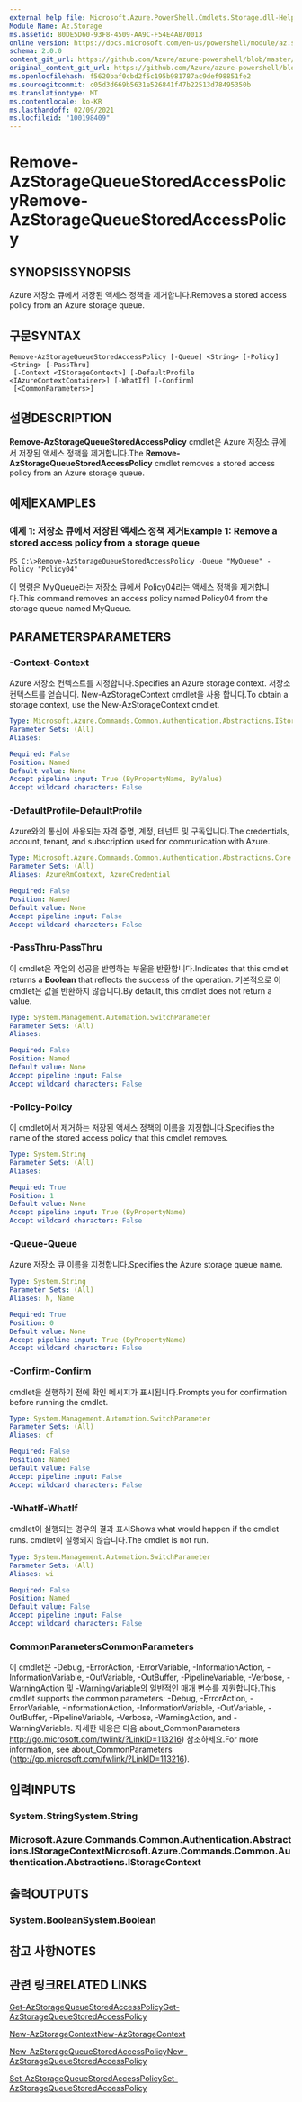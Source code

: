 ```yaml
---
external help file: Microsoft.Azure.PowerShell.Cmdlets.Storage.dll-Help.xml
Module Name: Az.Storage
ms.assetid: 80DE5D60-93F8-4509-AA9C-F54E4AB70013
online version: https://docs.microsoft.com/en-us/powershell/module/az.storage/remove-azstoragequeuestoredaccesspolicy
schema: 2.0.0
content_git_url: https://github.com/Azure/azure-powershell/blob/master/src/Storage/Storage.Management/help/Remove-AzStorageQueueStoredAccessPolicy.md
original_content_git_url: https://github.com/Azure/azure-powershell/blob/master/src/Storage/Storage.Management/help/Remove-AzStorageQueueStoredAccessPolicy.md
ms.openlocfilehash: f5620baf0cbd2f5c195b981787ac9def98851fe2
ms.sourcegitcommit: c05d3d669b5631e526841f47b22513d78495350b
ms.translationtype: MT
ms.contentlocale: ko-KR
ms.lasthandoff: 02/09/2021
ms.locfileid: "100198409"
---
```

# <span data-ttu-id="991cf-101">Remove-AzStorageQueueStoredAccessPolicy</span><span class="sxs-lookup"><span data-stu-id="991cf-101">Remove-AzStorageQueueStoredAccessPolicy</span></span>

## <span data-ttu-id="991cf-102">SYNOPSIS</span><span class="sxs-lookup"><span data-stu-id="991cf-102">SYNOPSIS</span></span>
<span data-ttu-id="991cf-103">Azure 저장소 큐에서 저장된 액세스 정책을 제거합니다.</span><span class="sxs-lookup"><span data-stu-id="991cf-103">Removes a stored access policy from an Azure storage queue.</span></span>

## <span data-ttu-id="991cf-104">구문</span><span class="sxs-lookup"><span data-stu-id="991cf-104">SYNTAX</span></span>

```
Remove-AzStorageQueueStoredAccessPolicy [-Queue] <String> [-Policy] <String> [-PassThru]
 [-Context <IStorageContext>] [-DefaultProfile <IAzureContextContainer>] [-WhatIf] [-Confirm]
 [<CommonParameters>]
```

## <span data-ttu-id="991cf-105">설명</span><span class="sxs-lookup"><span data-stu-id="991cf-105">DESCRIPTION</span></span>
<span data-ttu-id="991cf-106">**Remove-AzStorageQueueStoredAccessPolicy** cmdlet은 Azure 저장소 큐에서 저장된 액세스 정책을 제거합니다.</span><span class="sxs-lookup"><span data-stu-id="991cf-106">The **Remove-AzStorageQueueStoredAccessPolicy** cmdlet removes a stored access policy from an Azure storage queue.</span></span>

## <span data-ttu-id="991cf-107">예제</span><span class="sxs-lookup"><span data-stu-id="991cf-107">EXAMPLES</span></span>

### <span data-ttu-id="991cf-108">예제 1: 저장소 큐에서 저장된 액세스 정책 제거</span><span class="sxs-lookup"><span data-stu-id="991cf-108">Example 1: Remove a stored access policy from a storage queue</span></span>
```
PS C:\>Remove-AzStorageQueueStoredAccessPolicy -Queue "MyQueue" -Policy "Policy04"
```

<span data-ttu-id="991cf-109">이 명령은 MyQueue라는 저장소 큐에서 Policy04라는 액세스 정책을 제거합니다.</span><span class="sxs-lookup"><span data-stu-id="991cf-109">This command removes an access policy named Policy04 from the storage queue named MyQueue.</span></span>

## <span data-ttu-id="991cf-110">PARAMETERS</span><span class="sxs-lookup"><span data-stu-id="991cf-110">PARAMETERS</span></span>

### <span data-ttu-id="991cf-111">-Context</span><span class="sxs-lookup"><span data-stu-id="991cf-111">-Context</span></span>
<span data-ttu-id="991cf-112">Azure 저장소 컨텍스트를 지정합니다.</span><span class="sxs-lookup"><span data-stu-id="991cf-112">Specifies an Azure storage context.</span></span>
<span data-ttu-id="991cf-113">저장소 컨텍스트를 얻습니다. New-AzStorageContext cmdlet을 사용 합니다.</span><span class="sxs-lookup"><span data-stu-id="991cf-113">To obtain a storage context, use the New-AzStorageContext cmdlet.</span></span>

```yaml
Type: Microsoft.Azure.Commands.Common.Authentication.Abstractions.IStorageContext
Parameter Sets: (All)
Aliases:

Required: False
Position: Named
Default value: None
Accept pipeline input: True (ByPropertyName, ByValue)
Accept wildcard characters: False
```

### <span data-ttu-id="991cf-114">-DefaultProfile</span><span class="sxs-lookup"><span data-stu-id="991cf-114">-DefaultProfile</span></span>
<span data-ttu-id="991cf-115">Azure와의 통신에 사용되는 자격 증명, 계정, 테넌트 및 구독입니다.</span><span class="sxs-lookup"><span data-stu-id="991cf-115">The credentials, account, tenant, and subscription used for communication with Azure.</span></span>

```yaml
Type: Microsoft.Azure.Commands.Common.Authentication.Abstractions.Core.IAzureContextContainer
Parameter Sets: (All)
Aliases: AzureRmContext, AzureCredential

Required: False
Position: Named
Default value: None
Accept pipeline input: False
Accept wildcard characters: False
```

### <span data-ttu-id="991cf-116">-PassThru</span><span class="sxs-lookup"><span data-stu-id="991cf-116">-PassThru</span></span>
<span data-ttu-id="991cf-117">이 cmdlet은 작업의  성공을 반영하는 부울을 반환합니다.</span><span class="sxs-lookup"><span data-stu-id="991cf-117">Indicates that this cmdlet returns a **Boolean** that reflects the success of the operation.</span></span>
<span data-ttu-id="991cf-118">기본적으로 이 cmdlet은 값을 반환하지 않습니다.</span><span class="sxs-lookup"><span data-stu-id="991cf-118">By default, this cmdlet does not return a value.</span></span>

```yaml
Type: System.Management.Automation.SwitchParameter
Parameter Sets: (All)
Aliases:

Required: False
Position: Named
Default value: None
Accept pipeline input: False
Accept wildcard characters: False
```

### <span data-ttu-id="991cf-119">-Policy</span><span class="sxs-lookup"><span data-stu-id="991cf-119">-Policy</span></span>
<span data-ttu-id="991cf-120">이 cmdlet에서 제거하는 저장된 액세스 정책의 이름을 지정합니다.</span><span class="sxs-lookup"><span data-stu-id="991cf-120">Specifies the name of the stored access policy that this cmdlet removes.</span></span>

```yaml
Type: System.String
Parameter Sets: (All)
Aliases:

Required: True
Position: 1
Default value: None
Accept pipeline input: True (ByPropertyName)
Accept wildcard characters: False
```

### <span data-ttu-id="991cf-121">-Queue</span><span class="sxs-lookup"><span data-stu-id="991cf-121">-Queue</span></span>
<span data-ttu-id="991cf-122">Azure 저장소 큐 이름을 지정합니다.</span><span class="sxs-lookup"><span data-stu-id="991cf-122">Specifies the Azure storage queue name.</span></span>

```yaml
Type: System.String
Parameter Sets: (All)
Aliases: N, Name

Required: True
Position: 0
Default value: None
Accept pipeline input: True (ByPropertyName)
Accept wildcard characters: False
```

### <span data-ttu-id="991cf-123">-Confirm</span><span class="sxs-lookup"><span data-stu-id="991cf-123">-Confirm</span></span>
<span data-ttu-id="991cf-124">cmdlet을 실행하기 전에 확인 메시지가 표시됩니다.</span><span class="sxs-lookup"><span data-stu-id="991cf-124">Prompts you for confirmation before running the cmdlet.</span></span>

```yaml
Type: System.Management.Automation.SwitchParameter
Parameter Sets: (All)
Aliases: cf

Required: False
Position: Named
Default value: False
Accept pipeline input: False
Accept wildcard characters: False
```

### <span data-ttu-id="991cf-125">-WhatIf</span><span class="sxs-lookup"><span data-stu-id="991cf-125">-WhatIf</span></span>
<span data-ttu-id="991cf-126">cmdlet이 실행되는 경우의 결과 표시</span><span class="sxs-lookup"><span data-stu-id="991cf-126">Shows what would happen if the cmdlet runs.</span></span>
<span data-ttu-id="991cf-127">cmdlet이 실행되지 않습니다.</span><span class="sxs-lookup"><span data-stu-id="991cf-127">The cmdlet is not run.</span></span>

```yaml
Type: System.Management.Automation.SwitchParameter
Parameter Sets: (All)
Aliases: wi

Required: False
Position: Named
Default value: False
Accept pipeline input: False
Accept wildcard characters: False
```

### <span data-ttu-id="991cf-128">CommonParameters</span><span class="sxs-lookup"><span data-stu-id="991cf-128">CommonParameters</span></span>
<span data-ttu-id="991cf-129">이 cmdlet은 -Debug, -ErrorAction, -ErrorVariable, -InformationAction, -InformationVariable, -OutVariable, -OutBuffer, -PipelineVariable, -Verbose, -WarningAction 및 -WarningVariable의 일반적인 매개 변수를 지원합니다.</span><span class="sxs-lookup"><span data-stu-id="991cf-129">This cmdlet supports the common parameters: -Debug, -ErrorAction, -ErrorVariable, -InformationAction, -InformationVariable, -OutVariable, -OutBuffer, -PipelineVariable, -Verbose, -WarningAction, and -WarningVariable.</span></span> <span data-ttu-id="991cf-130">자세한 내용은 다음 about_CommonParameters http://go.microsoft.com/fwlink/?LinkID=113216) 참조하세요.</span><span class="sxs-lookup"><span data-stu-id="991cf-130">For more information, see about_CommonParameters (http://go.microsoft.com/fwlink/?LinkID=113216).</span></span>

## <span data-ttu-id="991cf-131">입력</span><span class="sxs-lookup"><span data-stu-id="991cf-131">INPUTS</span></span>

### <span data-ttu-id="991cf-132">System.String</span><span class="sxs-lookup"><span data-stu-id="991cf-132">System.String</span></span>

### <span data-ttu-id="991cf-133">Microsoft.Azure.Commands.Common.Authentication.Abstractions.IStorageContext</span><span class="sxs-lookup"><span data-stu-id="991cf-133">Microsoft.Azure.Commands.Common.Authentication.Abstractions.IStorageContext</span></span>

## <span data-ttu-id="991cf-134">출력</span><span class="sxs-lookup"><span data-stu-id="991cf-134">OUTPUTS</span></span>

### <span data-ttu-id="991cf-135">System.Boolean</span><span class="sxs-lookup"><span data-stu-id="991cf-135">System.Boolean</span></span>

## <span data-ttu-id="991cf-136">참고 사항</span><span class="sxs-lookup"><span data-stu-id="991cf-136">NOTES</span></span>

## <span data-ttu-id="991cf-137">관련 링크</span><span class="sxs-lookup"><span data-stu-id="991cf-137">RELATED LINKS</span></span>

[<span data-ttu-id="991cf-138">Get-AzStorageQueueStoredAccessPolicy</span><span class="sxs-lookup"><span data-stu-id="991cf-138">Get-AzStorageQueueStoredAccessPolicy</span></span>](./Get-AzStorageQueueStoredAccessPolicy.md)

[<span data-ttu-id="991cf-139">New-AzStorageContext</span><span class="sxs-lookup"><span data-stu-id="991cf-139">New-AzStorageContext</span></span>](./New-AzStorageContext.md)

[<span data-ttu-id="991cf-140">New-AzStorageQueueStoredAccessPolicy</span><span class="sxs-lookup"><span data-stu-id="991cf-140">New-AzStorageQueueStoredAccessPolicy</span></span>](./New-AzStorageQueueStoredAccessPolicy.md)

[<span data-ttu-id="991cf-141">Set-AzStorageQueueStoredAccessPolicy</span><span class="sxs-lookup"><span data-stu-id="991cf-141">Set-AzStorageQueueStoredAccessPolicy</span></span>](./Set-AzStorageQueueStoredAccessPolicy.md)
